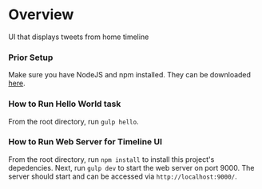 # Overview
UI that displays tweets from home timeline

### Prior Setup
Make sure you have NodeJS and npm installed. They can be downloaded [here](https://nodejs.org/en/).

### How to Run Hello World task
From the root directory, run ```gulp hello```.

### How to Run Web Server for Timeline UI
From the root directory, run ```npm install``` to install this project's depedencies. 
Next, run ```gulp dev``` to start the web server on port 9000.
The server should start and can be accessed via ```http://localhost:9000/```.